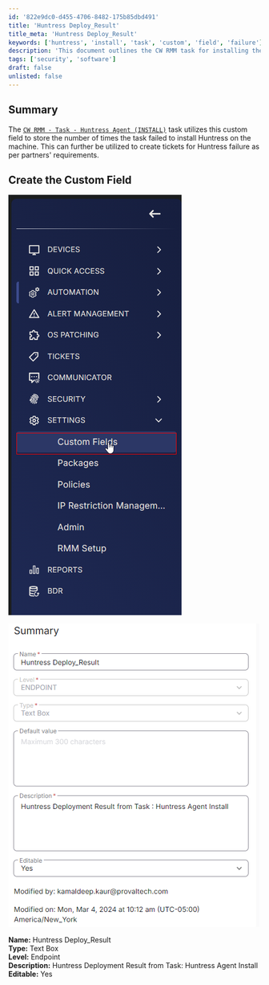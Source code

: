 ```yaml
---
id: '822e9dc0-d455-4706-8482-175b85dbd491'
title: 'Huntress Deploy_Result'
title_meta: 'Huntress Deploy_Result'
keywords: ['huntress', 'install', 'task', 'custom', 'field', 'failure']
description: 'This document outlines the CW RMM task for installing the Huntress Agent, detailing the custom field used to track installation failures. It provides guidance on creating the custom field necessary for monitoring and ticket creation based on installation results.'
tags: ['security', 'software']
draft: false
unlisted: false
---
```


## Summary

The [`CW RMM - Task - Huntress Agent (INSTALL)`](<../tasks/Huntress Agent (INSTALL).md>) task utilizes this custom field to store the number of times the task failed to install Huntress on the machine. This can further be utilized to create tickets for Huntress failure as per partners' requirements.

## Create the Custom Field

![Image 1](../../../static/img/Huntress-Deploy_Result/image_1.png)

![Image 2](../../../static/img/Huntress-Deploy_Result/image_2.png)

**Name:** Huntress Deploy_Result  
**Type:** Text Box  
**Level:** Endpoint  
**Description:** Huntress Deployment Result from Task: Huntress Agent Install  
**Editable:** Yes  




